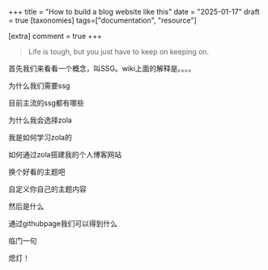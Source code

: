 +++
title = "How to build a blog website like this"
date = "2025-01-17"
draft = true
[taxonomies]
tags=["documentation", "resource"]

[extra]
comment = true
+++

> Life is tough, but you just have to keep on keeping on.

首先我们来看看一个概念，叫SSG。wiki上面的解释是。。。。

为什么我们需要ssg

目前主流的ssg都有哪些

为什么我会选择zola

我是如何学习zola的

如何通过zola搭建我的个人博客网站

换个好看的主题吧

自定义你自己的主题内容

然后是什么

通过githubpage我们可以得到什么

临门一句

熄灯！
